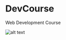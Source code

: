 # DevCourse
Web Development Course

![alt text](https://img.ibxk.com.br/2020/04/17/17115542856346.jpg)
